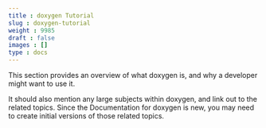 ```yaml
---
title : doxygen Tutorial
slug : doxygen-tutorial
weight : 9985
draft : false
images : []
type : docs
---
```


This section provides an overview of what doxygen is, and why a developer might want to use it.

It should also mention any large subjects within doxygen, and link out to the related topics.  Since the Documentation for doxygen is new, you may need to create initial versions of those related topics.

